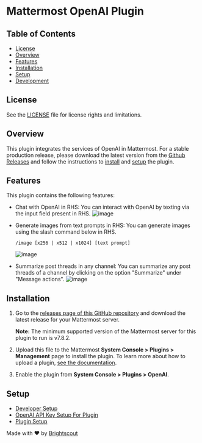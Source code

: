 # Mattermost OpenAI Plugin
## Table of Contents
- [License](#license)
- [Overview](#overview)
- [Features](#features)
- [Installation](#installation)
- [Setup](#setup)
- [Development](#development)

## License

See the [LICENSE](./LICENSE) file for license rights and limitations.

## Overview

This plugin integrates the services of OpenAI in Mattermost. For a stable production release, please download the latest version from the [Github Releases](https://github.com/Brightscout/mattermost-plugin-openai/releases) and follow the instructions to [install](#installation) and [setup](./docs/plugin_setup.md) the plugin.

## Features

This plugin contains the following features:
- Chat with OpenAI in RHS: You can interact with OpenAI by texting via the input field present in RHS.
  ![image](https://user-images.githubusercontent.com/72438220/233341561-419b57ff-0737-4f87-9b79-738fd0926e7f.png)

- Generate images from text prompts in RHS: You can generate images using the slash command below in RHS.
    ```
    /image [x256 | x512 | x1024] [text prompt]
    ```
  ![image](https://user-images.githubusercontent.com/72438220/233342096-a7725ad5-a3a8-44db-bbc6-cc575bd04359.png)

- Summarize post threads in any channel: You can summarize any post threads of a channel by clicking on the option "Summarize" under "Message actions".
  ![image](https://user-images.githubusercontent.com/72438220/233342824-0c081093-a9e4-40d3-a5f2-9721347f3744.png)

## Installation

1. Go to the [releases page of this GitHub repository](https://github.com/Brightscout/mattermost-plugin-openai/releases) and download the latest release for your Mattermost server.
  
    **Note:** The minimum supported version of the Mattermost server for this plugin to run is v7.8.2.

2. Upload this file to the Mattermost **System Console > Plugins > Management** page to install the plugin. To learn more about how to upload a plugin, [see the documentation](https://docs.mattermost.com/administration/plugins.html#plugin-uploads).
3. Enable the plugin from **System Console > Plugins > OpenAI**.

## Setup

  - [Developer Setup](./docs/developer_docs.md)
  - [OpenAI API Key Setup For Plugin](./docs/openAI_api_key_setup.md)
  - [Plugin Setup](./docs/plugin_setup.md)

Made with &#9829; by [Brightscout](https://www.brightscout.com)
